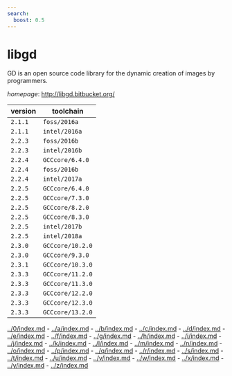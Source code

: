 ```yaml
---
search:
  boost: 0.5
---
```

# libgd

GD is an open source code library for the dynamic creation of images by programmers.

*homepage*: <http://libgd.bitbucket.org/>

version | toolchain
--------|----------
``2.1.1`` | ``foss/2016a``
``2.1.1`` | ``intel/2016a``
``2.2.3`` | ``foss/2016b``
``2.2.3`` | ``intel/2016b``
``2.2.4`` | ``GCCcore/6.4.0``
``2.2.4`` | ``foss/2016b``
``2.2.4`` | ``intel/2017a``
``2.2.5`` | ``GCCcore/6.4.0``
``2.2.5`` | ``GCCcore/7.3.0``
``2.2.5`` | ``GCCcore/8.2.0``
``2.2.5`` | ``GCCcore/8.3.0``
``2.2.5`` | ``intel/2017b``
``2.2.5`` | ``intel/2018a``
``2.3.0`` | ``GCCcore/10.2.0``
``2.3.0`` | ``GCCcore/9.3.0``
``2.3.1`` | ``GCCcore/10.3.0``
``2.3.3`` | ``GCCcore/11.2.0``
``2.3.3`` | ``GCCcore/11.3.0``
``2.3.3`` | ``GCCcore/12.2.0``
``2.3.3`` | ``GCCcore/12.3.0``
``2.3.3`` | ``GCCcore/13.2.0``

[../0/index.md](0) - [../a/index.md](a) - [../b/index.md](b) - [../c/index.md](c) - [../d/index.md](d) - [../e/index.md](e) - [../f/index.md](f) - [../g/index.md](g) - [../h/index.md](h) - [../i/index.md](i) - [../j/index.md](j) - [../k/index.md](k) - [../l/index.md](l) - [../m/index.md](m) - [../n/index.md](n) - [../o/index.md](o) - [../p/index.md](p) - [../q/index.md](q) - [../r/index.md](r) - [../s/index.md](s) - [../t/index.md](t) - [../u/index.md](u) - [../v/index.md](v) - [../w/index.md](w) - [../x/index.md](x) - [../y/index.md](y) - [../z/index.md](z)

